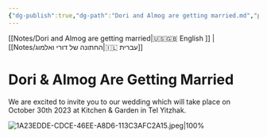 ```yaml
---
{"dg-publish":true,"dg-path":"Dori and Almog are getting married.md","permalink":"/dori-and-almog-are-getting-married/","contentClasses":"ltr","tags":[null]}
---
```




[[Notes/Dori and Almog are getting married\|🇺🇸🇬🇧 English ]] | [[Notes/החתונה של דורי ואלמוג\|🇮🇱 עברית]]

# Dori & Almog Are Getting Married

We are excited to invite you to our wedding which will take place on October 30th 2023 at Kitchen & Garden in Tel Yitzhak.

![1A23EDDE-CDCE-46EE-A8D6-113C3AFC2A15.jpeg|100%](/img/user/Assets/1A23EDDE-CDCE-46EE-A8D6-113C3AFC2A15.jpeg)
